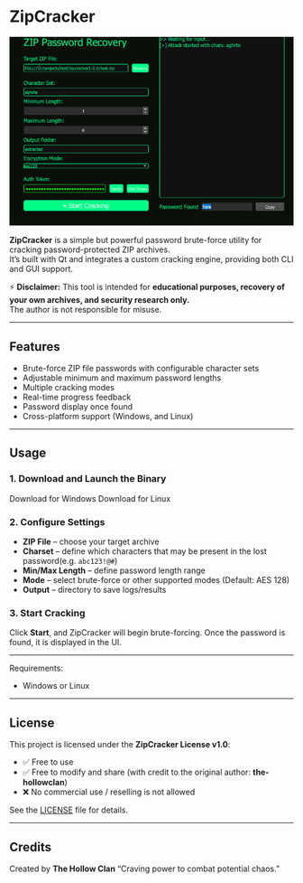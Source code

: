 # ZipCracker

<img src="screenshot.png"/>

**ZipCracker** is a simple but powerful password brute-force utility for cracking password-protected ZIP archives.  
It’s built with Qt and integrates a custom cracking engine, providing both CLI and GUI support.

⚡ **Disclaimer:** This tool is intended for **educational purposes, recovery of your own archives, and security research only.**  
The author is not responsible for misuse.

---

## Features
- Brute-force ZIP file passwords with configurable character sets  
- Adjustable minimum and maximum password lengths  
- Multiple cracking modes  
- Real-time progress feedback  
- Password display once found  
- Cross-platform support (Windows, and Linux)  

---

## Usage

### 1. Download and Launch the Binary
Download for Windows
Download for Linux

### 2. Configure Settings

* **ZIP File** – choose your target archive
* **Charset** – define which characters that may be present in the lost password(e.g. `abc123!@#`)
* **Min/Max Length** – define password length range
* **Mode** – select brute-force or other supported modes (Default: AES 128)
* **Output** – directory to save logs/results

### 3. Start Cracking

Click **Start**, and ZipCracker will begin brute-forcing.
Once the password is found, it is displayed in the UI.

---

Requirements:

* Windows or Linux

---

## License

This project is licensed under the **ZipCracker License v1.0**:

* ✅ Free to use
* ✅ Free to modify and share (with credit to the original author: **the-hollowclan**)
* ❌ No commercial use / reselling is not allowed

See the [LICENSE](LICENSE) file for details.

---

## Credits

Created by **The Hollow Clan**
“Craving power to combat potential chaos.”

```
